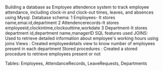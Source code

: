 Building a database as Employee attendence system to track employee attendance, including clock-in and clock-out times, leaves, and absences using Mysql. 
Database schema:
                1 Employees- It stores name,emai.id,department
                2 Attendencerecords-It stores employeeid,clockintime,clockouttime,workdate
                3 Department-It stores department id,department name,managerID
SQL features used
              JOINS:
                    Used to retrieve detailed information about employee's working hours using joins
              Views :
                    Created employeedetails view to know number of employees present in each department
              Stored procedures :
                    Created a stored procedure to retrieve employees present or not

Tables: Employees, AttendanceRecords, LeaveRequests, Departments
